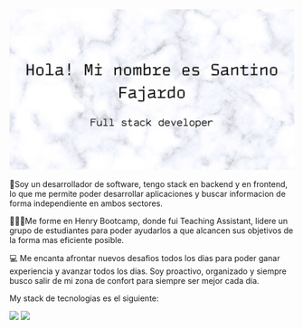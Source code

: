 <img src="./ImagenPresentacion.jpg" alt="My cool logo"/>

🚀Soy un desarrollador de software, tengo stack en backend y en frontend, lo que me permite poder desarrollar aplicaciones y buscar informacion de forma independiente en ambos sectores.

🧑‍🤝‍🧑Me forme en Henry Bootcamp, donde fui Teaching Assistant, lidere un grupo de estudiantes para poder ayudarlos a que alcancen sus objetivos de la forma mas eficiente posible.

💻 Me encanta afrontar nuevos desafios todos los dias para poder ganar experiencia y avanzar todos los dias. Soy proactivo, organizado y siempre busco salir de mi zona de confort para siempre ser mejor cada dia.

My stack de tecnologias es el siguiente:

<div display="flex" flex-wrap="wrap">
<img src="https://images.vexels.com/media/users/3/166403/isolated/lists/a5a33bf3004830a2bd581e9fa65de660-icono-del-lenguaje-de-programacion-javascript.png">
<img src="https://cdn.iconscout.com/icon/free/png-256/typescript-1174965.png">
</div>


